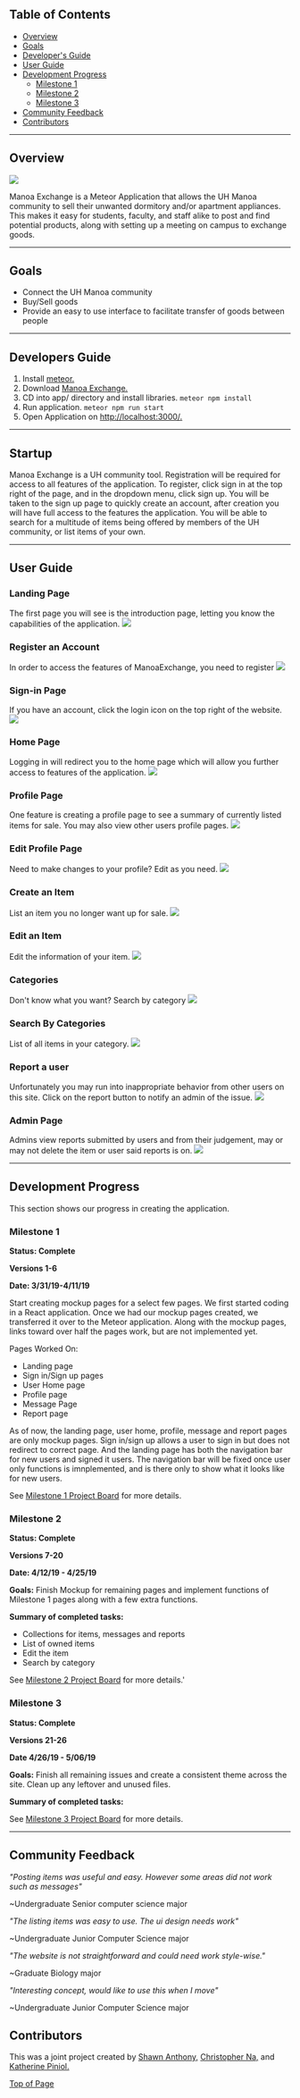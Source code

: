 ## Table of Contents
* [Overview](#overview)
* [Goals](#goals)
* [Developer's Guide](#developers-guide)
* [User Guide](#user-guide)
* [Development Progress](#development-progress)
  * [Milestone 1](#milestone-1)
  * [Milestone 2](#milestone-2)
  * [Milestone 3](#milestone-3)
* [Community Feedback](#community-feedback)
* [Contributors](#contributors)

---

## Overview
<img src="images/home.PNG">

Manoa Exchange is a Meteor Application that allows the UH Manoa community to sell their unwanted dormitory and/or apartment appliances. This makes it easy for students, faculty, and staff alike to post and find potential products, along with setting up a meeting on campus to exchange goods. 

---

## Goals 

* Connect the UH Manoa community 
* Buy/Sell goods
* Provide an easy to use interface to facilitate transfer of goods between people

---

## Developers Guide 

1. Install [meteor.](https://www.meteor.com/install)
2. Download [Manoa Exchange.](https://github.com/manoaexchange/manoaexchange)
3. CD into app/ directory and install libraries.
`meteor npm install`
4. Run application.
`meteor npm run start`
5. Open Application on [http://localhost:3000/.](http://localhost:3000/)

---

## Startup

Manoa Exchange is a UH community tool.  Registration will be required for access to all features of the application.  To register, click sign in at the top right of the page, and in the dropdown menu, click sign up.  You will be taken to the sign up page to quickly create an account, after creation you will have full access to the features the application.  You will be able to search for a multitude of items being offered by members of the UH community, or list items of your own.

---

## User Guide

### Landing Page
The first page you will see is the introduction page, letting you know the capabilities of the application.
<img src="images/landing.PNG">

### Register an Account 
In order to access the features of ManoaExchange, you need to register
<img src="images/register.PNG">

### Sign-in Page
If you have an account, click the login icon on the top right of the website.
<img src="images/signin.PNG">

### Home Page
Logging in will redirect you to the home page which will allow you further access to features of the application.
<img src="images/home.PNG">

### Profile Page
One feature is creating a profile page to see a summary of currently listed items for sale. You may also view other users profile pages.
<img src="images/profile1.PNG">

### Edit Profile Page
Need to make changes to your profile? Edit as you need.
<img src="images/editprofile.PNG">

### Create an Item
List an item you no longer want up for sale.
<img src="images/createitem.PNG">

### Edit an Item
Edit the information of your item.
<img src="images/edititem.PNG">

### Categories
Don't know what you want? Search by category
<img src="images/categories.PNG">

### Search By Categories
List of all items in your category.
<img src="images/categorylist.PNG">

### Report a user
Unfortunately you may run into inappropriate behavior from other users on this site. Click on the report button to notify an admin of the issue.
<img src="images/report.PNG">

### Admin Page
Admins view reports submitted by users and from their judgement, may or may not delete the item or user said reports is on. 
<img src="images/admin.PNG">

---

## Development Progress

This section shows our progress in creating the application. 

### Milestone 1

**Status: Complete**

**Versions 1-6**

**Date: 3/31/19-4/11/19**

Start creating mockup pages for a select few pages. We first started coding in a React application. Once we had our mockup pages created, we transferred it over to the Meteor application. Along with the mockup pages, links toward over half the pages work, but are not implemented yet. 

Pages Worked On:
* Landing page
* Sign in/Sign up pages
* User Home page
* Profile page
* Message Page
* Report page

As of now, the landing page, user home, profile, message and report pages are only mockup pages. Sign in/sign up allows a user to sign in but does not redirect to correct page. And the landing page has both the navigation bar for new users and signed it users. The navigation bar will be fixed once user only functions is imnplemented, and is there only to show what it looks like for new users. 

See [Milestone 1 Project Board](https://github.com/manoaexchange/manoaexchange/projects/1) for more details.

### Milestone 2

**Status: Complete**

**Versions 7-20**

**Date: 4/12/19 - 4/25/19**

**Goals:** Finish Mockup for remaining pages and implement functions of Milestone 1 pages along with a few extra functions. 

**Summary of completed tasks:** 
* Collections for items, messages and reports
* List of owned items 
* Edit the item
* Search by category 

See [Milestone 2 Project Board](https://github.com/manoaexchange/manoaexchange/projects/2) for more details.'

### Milestone 3

**Status: Complete**

**Versions 21-26**

**Date 4/26/19 - 5/06/19**

**Goals:**
Finish all remaining issues and create a consistent theme across the site. Clean up any leftover and unused files.

**Summary of completed tasks:** 

See [Milestone 3 Project Board](https://github.com/manoaexchange/manoaexchange/projects/3)
for more details.

---

## Community Feedback
*"Posting items was useful and easy. However some areas did not work such as messages"* 

~Undergraduate Senior computer science major

*"The listing items was easy to use. The ui design needs work"* 

~Undergraduate Junior Computer Science major

*"The website is not straightforward and could need work style-wise."*

~Graduate Biology major 

*"Interesting concept, would like to use this when I move"*

~Undergraduate Junior Computer Science major

## Contributors

This was a joint project created by [Shawn Anthony,](https://shawn-anthony.github.io/ "Shawn Anthony") [Christopher Na,](https://chrisn3.github.io/ "Christopher Na") and [Katherine Piniol.](https://piniolk.github.io/ "Katherine Piniol")

[Top of Page](#table-of-contents)


